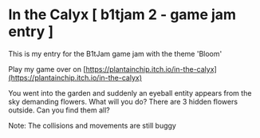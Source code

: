 # In the Calyx [ b1tjam 2 - game jam entry ]

This is my entry for the B1tJam game jam with the theme 'Bloom'

Play my game over on [https://plantainchip.itch.io/in-the-calyx](https://plantainchip.itch.io/in-the-calyx) 

You went into the garden and suddenly an eyeball entity appears from the sky demanding flowers. 
What will you do? 
There are 3 hidden flowers outside. 
Can you find them all?

Note: The collisions and movements are still buggy

